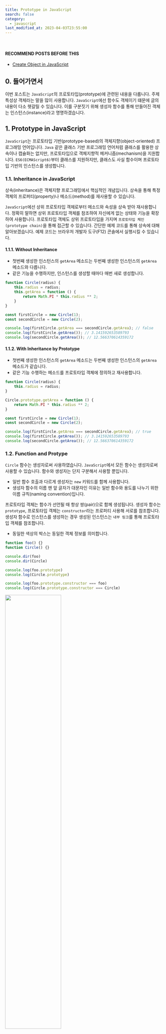 ```yaml
---
title: Prototype in JavaScript
search: false
category:
  - javascript
last_modified_at: 2023-04-03T23:55:00
---
```


<br/>

#### RECOMMEND POSTS BEFORE THIS

* [Create Object in JavaScript][create-object-in-javascript-link]

## 0. 들어가면서

이번 포스트는 `JavaScript`의 프로토타입(prototype)에 관련된 내용을 다룹니다. 
주제 특성상 객체라는 말을 많이 사용합니다. 
`JavaScript`에선 함수도 객체이기 떄문에 글의 내용이 다소 헷갈릴 수 있습니다. 
이를 구분짓기 위해 생성자 함수를 통해 만들어진 객체는 인스턴스(instance)라고 명명하겠습니다.

## 1. Prototype in JavaScript

`JavaScript`는 프로토타입 기반(prototype-based)의 객체지향(object-oriented) 프로그래밍 언어입니다. 
`Java` 같은 클래스 기반 프로그래밍 언어처럼 클래스를 활용한 상속이나 캡슐화는 없지만, 프로토타입으로 객체지향적 메커니즘(mechanism)을 지원합니다. 
`ES6(ECMAScript6)`부터 클래스를 지원하지만, 클래스도 사실 함수이며 프로토타입 기반의 인스턴스를 생성합니다. 

### 1.1. Inheritance in JavaScript

상속(inheritance)은 객체지향 프로그래밍에서 핵심적인 개념입니다. 
상속을 통해 특정 객체의 프로퍼티(property)나 메소드(method)를 재사용할 수 있습니다. 

`JavaScript`에선 상위 프로토타입 객체로부터 메소드와 속성을 상속 받아 재사용합니다. 
정확히 말하면 상위 프로토타입 객체를 참조하여 자신에게 없는 상태와 기능을 확장하여 사용합니다. 
프로토타입 객체도 상위 프로토타입을 가지며 `프로토타입 체인(prototype chain)`을 통해 접근할 수 있습니다. 
간단한 예제 코드를 통해 상속에 대해 알아보겠습니다. 
예제 코드는 브라우저 개발자 도구(F12) 콘솔에서 실행시킬 수 있습니다. 

#### 1.1.1. Without Inheritance

* 첫번째 생성한 인스턴스의 `getArea` 메소드는 두번째 생성한 인스턴스의 `getArea` 메소드와 다릅니다.
* 같은 기능을 수행하지만, 인스턴스를 생성할 때마다 매번 새로 생성합니다.

```javascript
function Circle(radius) {
    this.radius = radius;
    this.getArea = function () {
        return Math.PI * this.radius ** 2;
    }
}

const firstCircle = new Circle(1);
const secondCircle = new Circle(2);

console.log(firstCircle.getArea === secondCircle.getArea); // false
console.log(firstCircle.getArea()); // 3.141592653589793
console.log(secondCircle.getArea()); // 12.566370614359172
```

#### 1.1.2. With Inheritance by Prototype

* 첫번째 생성한 인스턴스의 `getArea` 메소드는 두번째 생성한 인스턴스의 `getArea` 메소드가 같습니다.
* 같은 기능 수행하는 메소드를 프로토타입 객체에 정의하고 재사용합니다. 

```javascript
function Circle(radius) {
    this.radius = radius;
}

Circle.prototype.getArea = function () {
    return Math.PI * this.radius ** 2;
}

const firstCircle = new Circle(1);
const secondCircle = new Circle(2);

console.log(firstCircle.getArea === secondCircle.getArea); // true
console.log(firstCircle.getArea()); // 3.141592653589793
console.log(secondCircle.getArea()); // 12.566370614359172
```

### 1.2. Function and Protype

`Circle` 함수는 생성자로써 사용하였습니다. 
`JavaScript`에서 모든 함수는 생성자로써 사용할 수 있습니다. 
함수와 생성자는 단지 구분해서 사용할 뿐입니다. 

* 일반 함수 호출과 다르게 생성자는 `new` 키워드를 함께 사용합니다.
* 생성자 함수의 이름 맨 앞 글자가 대문자인 이유는 일반 함수와 용도를 나누기 위한 이름 규칙(naming convention)입니다. 

프로토타입 객체는 함수가 선언될 때 항상 쌍(pair)으로 함께 생성됩니다. 
생성자 함수는 `prototype`, 프로토타입 객체는 `constructor`라는 프로퍼티 사용해 서로를 참조합니다. 
생성자 함수로 인스턴스를 생성하는 경우 생성된 인스턴스는 `내부 링크`를 통해 프로토타입 객체를 참조합니다. 

* 동일한 색상의 박스는 동일한 객체 정보를 의미합니다.

```javascript
function foo() {}
function Circle() {}

console.dir(foo)
console.dir(Circle)

console.log(foo.prototype)
console.log(Circle.prototype)

console.log(foo.prototype.constructor === foo)
console.log(Circle.prototype.constructor === Circle)
```

<p align="left">
    <img src="/images/prototype-in-javascript-1.JPG" width="60%" class="image__border">
</p>

##### Constructor and Prototype

* `생성자 함수` 객체는 `prototype` 프로퍼티로 `생성자 함수 프로토타입` 객체를 참조합니다.
* `생성자 함수 프로토타입` 객체는 `constructor` 프로퍼티로 `생성자 함수` 객체를 참조합니다.

<p align="center">
    <img src="/images/prototype-in-javascript-2.JPG" width="80%" class="image__border">
</p>

#### 1.2.1. Without Inheritance

상속하지 않은 예제 코드에서 객체들은 다음과 같은 모습을 가집니다. 

* Circle 생성자 함수를 통해 두 개의 인스턴스를 만듭니다.
    * `radius` 프로퍼티는 생성자 함수 내부에 정의되어 있습니다.
    * `getArea` 메소드는 생성자 함수 내부에 정의되어 있습니다.
* 생성자 함수 내부에 정의된 프로퍼티와 메소드는 인스턴스가 만들어질 때 내부에 함께 생성됩니다.

<p align="center">
    <img src="/images/prototype-in-javascript-3.JPG" width="80%" class="image__border">
</p>

#### 1.2.2. With Inheritance by Prototype

상속 예제 코드에서 객체들은 다음과 같은 모습을 가집니다. 

* Circle 생성자 함수를 통해 두 개의 인스턴스를 만듭니다.
    * `radius` 프로퍼티는 생성자 함수 내부에 정의되어 있습니다.
* Circle 생성자 함수의 프로토타입 객체에 `getArea` 메소드를 정의합니다.
* 생성자 함수 내부에 정의된 프로퍼티는 인스턴스를 만들 때 인스턴스 내부에 함께 생성됩니다.
* 프로토타입 객체에 정의한 메소드는 생성된 인스턴스에는 존재하지 않습니다.
    * 인스턴스 내부 링크를 통해 참조하는 프로토타입 객체의 기능을 재사용합니다. 

<p align="center">
    <img src="/images/prototype-in-javascript-4.JPG" width="80%" class="image__border">
</p>

## 2. `__proto__` Accessor Property

`console.dir` 함수로 객체 정보를 출력하면 `[[Prototype]]`이란 이름의 내부 슬롯을 볼 수 있습니다. 
`[[Prototype]]`은 해당 객체가 참조하는 상위 프로토타입 객체를 의미하지만, 직접 접근할 수 없습니다. 

```javascript
console.dir(circle.[[Prototype]]); // Uncaught SyntaxError: Unexpected token '['
```

함수 객체는 `prototype`이라는 프로퍼티를 통해 프로토타입 객체를 참조하듯이 `JavaScript` 세상 속 인스턴스들은 `__proto__` 접근자 프로퍼티를 통해 프로토타입 객체를 참조합니다. 
함수 객체와 인스턴스는 서로 다른 프로퍼티를 통해 같은 객체를 바라보고 있습니다. 

```javascript
function Circle(radius) {
    this.radius = radius;
}

const circle = new Circle(1);

console.dir(circle);
console.dir(circle.__proto__ === Circle.prototype);
```

<p align="left">
    <img src="/images/prototype-in-javascript-5.JPG" width="60%" class="image__border">
</p>

## 3. Summary

위의 내용들을 다시 정리해보겠습니다. 
요약한 내용을 따라 객체들의 참조 모습을 직접 그려보면 이해하는데 큰 도움이 됩니다. 

* `함수A`가 존재합니다.
    * `함수A`를 선언하면 `함수A`가 생성자로 사용될 때 필요한 프로토타입 객체가 함께 생성됩니다.
    * `함수A`는 `prototype` 프로퍼티를 통해 자신의 프로토타입 객체를 참조합니다.
    * `함수A`의 프로토타입 객체는 `constructor` 프로퍼티를 통해 `함수A`를 참조합니다.
* `함수A`를 생성자로 사용해 만든 `인스턴스A`가 존재합니다.
    * `인스턴스A`는 `[[Prototype]]`이라는 내부 슬롯을 통해 자신의 프로토타입 객체를 참조합니다. 
    * `[[Prototype]]`를 직접 사용할 수 없으므로 `__proto__` 접근자 프로퍼티를 사용합니다.
    * `인스턴스A`는 `함수A`를 통해 만들어졌으므로 `인스턴스A.__proto__`가 가르키는 객체는 `함수A.prototype`과 동일합니다.

<p align="center">
    <img src="/images/prototype-in-javascript-6.JPG" width="80%" class="image__border">
</p>

### 3.1. Create Function

`JavaScript`에선 함수도 객체입니다. 
`function` 키워드를 통해 함수를 정의하는 행위는 Function 생성자를 통해 함수 객체를 만드는 것과 동일합니다. 
`sum`은 함수이기도 하기 때문에 `prototype` 프로퍼티를 가지고 있습니다. 

크롬에서 Function 생성자를 통해 함수를 생성하면 에러를 만납니다. 
이에 관련된 내용은 깃허브(github) 이슈를 참고바랍니다. 

* <https://github.com/w3c/trusted-types/wiki/Trusted-Types-for-function-constructor>

Function 생성자를 사용한 예제는 아래 사이트를 이용하시길 바랍니다. 

* <https://developer.mozilla.org/ko/docs/Web/JavaScript/Reference/Global_Objects/Function>

```javascript
const sum = function (a, b) {
    return a + b;
} 

console.dir(sum);
console.dir(sum.__proto__);
console.dir(sum.__proto__ === Function.prototype);
console.dir(sum.__proto__.constructor === Function);
```

<p align="left">
    <img src="/images/prototype-in-javascript-7.JPG" width="60%" class="image__border">
</p>

### 3.2. Create Object by Constructor

생성자로 만든 인스턴스를 살펴보겠습니다. 
인스턴스이므로 `prototype` 프로퍼티가 없습니다. 

```javascript
function Circle(radius) {
    this.radius = radius;
}

const circle = new Circle(1);

console.dir(circle);
console.dir(circle.__proto__);
console.dir(circle.__proto__ === Circle.prototype);
console.dir(circle.__proto__.constructor === Circle);
```

<p align="left">
    <img src="/images/prototype-in-javascript-8.JPG" width="60%" class="image__border">
</p>

### 3.3. Create Literal Object

리터럴 방식으로 만든 인스턴스를 살펴보겠습니다. 
객체이므로 `prototype` 프로퍼티가 없습니다. 

```javascript
const foo = {
    value: 'Hello World'
};
// const foo = new Object();
// foo.value = 'Hello World';

console.dir(foo);
console.dir(foo.__proto__);
console.dir(foo.__proto__ === Object.prototype);
console.dir(foo.__proto__.constructor === Object);
```

<p align="left">
    <img src="/images/prototype-in-javascript-9.JPG" width="60%" class="image__border">
</p>

#### REFERENCE

* [모던 자바스크립트 Deep Dive 자바스크립트의 기본 개념과 동작 원리][modern-javascript-book-link]
* [인사이드 자바스크립트 Inside JavaScript 핵심 개념과 원리를 정확하게.][inside-javascript-book-link]
* <https://developer.mozilla.org/ko/docs/Learn/JavaScript/Objects/Object_prototypes>
* <http://insanehong.kr/post/javascript-prototype/>

[modern-javascript-book-link]: http://www.yes24.com/product/goods/92742567
[inside-javascript-book-link]: http://www.yes24.com/product/goods/37157296
[create-object-in-javascript-link]: https://junhyunny.github.io/javascript/create-object-in-javascript/